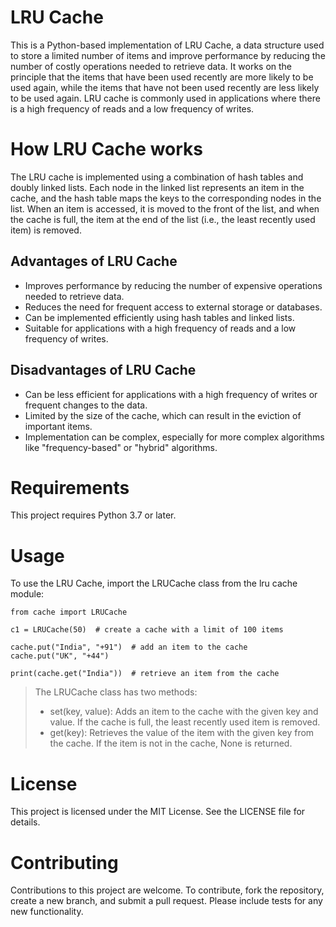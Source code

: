 # LRU Cache

This is a Python-based implementation of LRU Cache, a data structure used to store a limited number of items and improve performance by reducing the number of costly operations needed to retrieve data. It works on the principle that the items that have been used recently are more likely to be used again, while the items that have not been used recently are less likely to be used again. LRU cache is commonly used in applications where there is a high frequency of reads and a low frequency of writes.

# How LRU Cache works

The LRU cache is implemented using a combination of hash tables and doubly linked lists. Each node in the linked list represents an item in the cache, and the hash table maps the keys to the corresponding nodes in the list. When an item is accessed, it is moved to the front of the list, and when the cache is full, the item at the end of the list (i.e., the least recently used item) is removed.

## Advantages of LRU Cache

- Improves performance by reducing the number of expensive operations needed to retrieve data.
- Reduces the need for frequent access to external storage or databases.
- Can be implemented efficiently using hash tables and linked lists.
- Suitable for applications with a high frequency of reads and a low frequency of writes.

## Disadvantages of LRU Cache

- Can be less efficient for applications with a high frequency of writes or frequent changes to the data.
- Limited by the size of the cache, which can result in the eviction of important items.
- Implementation can be complex, especially for more complex algorithms like "frequency-based" or "hybrid" algorithms.

# Requirements

This project requires Python 3.7 or later.

# Usage

To use the LRU Cache, import the LRUCache class from the lru cache module:

```
from cache import LRUCache

c1 = LRUCache(50)  # create a cache with a limit of 100 items

cache.put("India", "+91")  # add an item to the cache
cache.put("UK", "+44")

print(cache.get("India"))  # retrieve an item from the cache
```

> The LRUCache class has two methods:
>
> - set(key, value): Adds an item to the cache with the given key and value. If the cache is full, the least recently used item is removed.
> - get(key): Retrieves the value of the item with the given key from the cache. If the item is not in the cache, None is returned.

# License

This project is licensed under the MIT License. See the LICENSE file for details.

# Contributing

Contributions to this project are welcome. To contribute, fork the repository, create a new branch, and submit a pull request. Please include tests for any new functionality.
